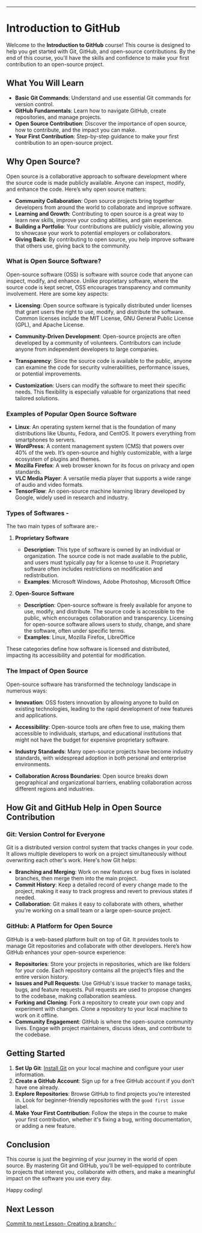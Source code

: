 <!-- readme -->
---

# Introduction to GitHub

Welcome to the **Introduction to GitHub** course! This course is designed to help you get started with Git, GitHub, and open-source contributions. By the end of this course, you'll have the skills and confidence to make your first contribution to an open-source project.

## What You Will Learn

- **Basic Git Commands**: Understand and use essential Git commands for version control.
- **GitHub Fundamentals**: Learn how to navigate GitHub, create repositories, and manage projects.
- **Open Source Contribution**: Discover the importance of open source, how to contribute, and the impact you can make.
- **Your First Contribution**: Step-by-step guidance to make your first contribution to an open-source project.

## Why Open Source?

Open source is a collaborative approach to software development where the source code is made publicly available. Anyone can inspect, modify, and enhance the code. Here’s why open source matters:

- **Community Collaboration**: Open source projects bring together developers from around the world to collaborate and improve software.
- **Learning and Growth**: Contributing to open source is a great way to learn new skills, improve your coding abilities, and gain experience.
- **Building a Portfolio**: Your contributions are publicly visible, allowing you to showcase your work to potential employers or collaborators.
- **Giving Back**: By contributing to open source, you help improve software that others use, giving back to the community.

### What is Open Source Software?

Open-source software (OSS) is software with source code that anyone can inspect, modify, and enhance. Unlike proprietary software, where the source code is kept secret, OSS encourages transparency and community involvement. Here are some key aspects:

- **Licensing**: Open source software is typically distributed under licenses that grant users the right to use, modify, and distribute the software. Common licenses include the MIT License, GNU General Public License (GPL), and Apache License.
  
- **Community-Driven Development**: Open-source projects are often developed by a community of volunteers. Contributors can include anyone from independent developers to large companies.

- **Transparency**: Since the source code is available to the public, anyone can examine the code for security vulnerabilities, performance issues, or potential improvements.

- **Customization**: Users can modify the software to meet their specific needs. This flexibility is especially valuable for organizations that need tailored solutions.

### Examples of Popular Open Source Software

- **Linux**: An operating system kernel that is the foundation of many distributions like Ubuntu, Fedora, and CentOS. It powers everything from smartphones to servers.
- **WordPress**: A content management system (CMS) that powers over 40% of the web. It’s open-source and highly customizable, with a large ecosystem of plugins and themes.
- **Mozilla Firefox**: A web browser known for its focus on privacy and open standards.
- **VLC Media Player**: A versatile media player that supports a wide range of audio and video formats.
- **TensorFlow**: An open-source machine learning library developed by Google, widely used in research and industry.

### Types of Softwares -
The two main types of software are:-
1. **Proprietary Software**
   - **Description**: This type of software is owned by an individual or organization. The source code is not made available to the public, and users must typically pay for a license to use it. Proprietary software often includes restrictions on modification and redistribution.
   - **Examples**: Microsoft Windows, Adobe Photoshop, Microsoft Office

2. **Open-Source Software**
   - **Description**: Open-source software is freely available for anyone to use, modify, and distribute. The source code is accessible to the public, which encourages collaboration and transparency. Licensing for open-source software allows users to study, change, and share the software, often under specific terms.
   - **Examples**: Linux, Mozilla Firefox, LibreOffice

These categories define how software is licensed and distributed, impacting its accessibility and potential for modification.

### The Impact of Open Source

Open-source software has transformed the technology landscape in numerous ways:

- **Innovation**: OSS fosters innovation by allowing anyone to build on existing technologies, leading to the rapid development of new features and applications.
  
- **Accessibility**: Open-source tools are often free to use, making them accessible to individuals, startups, and educational institutions that might not have the budget for expensive proprietary software.

- **Industry Standards**: Many open-source projects have become industry standards, with widespread adoption in both personal and enterprise environments.

- **Collaboration Across Boundaries**: Open source breaks down geographical and organizational barriers, enabling collaboration across different regions and industries.

## How Git and GitHub Help in Open Source Contribution

### Git: Version Control for Everyone

Git is a distributed version control system that tracks changes in your code. It allows multiple developers to work on a project simultaneously without overwriting each other's work. Here's how Git helps:

- **Branching and Merging**: Work on new features or bug fixes in isolated branches, then merge them into the main project.
- **Commit History**: Keep a detailed record of every change made to the project, making it easy to track progress and revert to previous states if needed.
- **Collaboration**: Git makes it easy to collaborate with others, whether you're working on a small team or a large open-source project.

### GitHub: A Platform for Open Source

GitHub is a web-based platform built on top of Git. It provides tools to manage Git repositories and collaborate with other developers. Here’s how GitHub enhances your open-source experience:

- **Repositories**: Store your projects in repositories, which are like folders for your code. Each repository contains all the project’s files and the entire version history.
- **Issues and Pull Requests**: Use GitHub's issue tracker to manage tasks, bugs, and feature requests. Pull requests are used to propose changes to the codebase, making collaboration seamless.
- **Forking and Cloning**: Fork a repository to create your own copy and experiment with changes. Clone a repository to your local machine to work on it offline.
- **Community Engagement**: GitHub is where the open-source community lives. Engage with project maintainers, discuss ideas, and contribute to the codebase.

## Getting Started

1. **Set Up Git**: [Install Git](https://git-scm.com/book/en/v2/Getting-Started-Installing-Git) on your local machine and configure your user information.
2. **Create a GitHub Account**: Sign up for a free GitHub account if you don’t have one already.
3. **Explore Repositories**: Browse GitHub to find projects you’re interested in. Look for beginner-friendly repositories with the `good first issue` label.
4. **Make Your First Contribution**: Follow the steps in the course to make your first contribution, whether it's fixing a bug, writing documentation, or adding a new feature.

## Conclusion

This course is just the beginning of your journey in the world of open source. By mastering Git and GitHub, you’ll be well-equipped to contribute to projects that interest you, collaborate with others, and make a meaningful impact on the software you use every day.

Happy coding!

## Next Lesson

[Commit to next Lesson- Creating a branch✅](1-create-a-branch.md)
